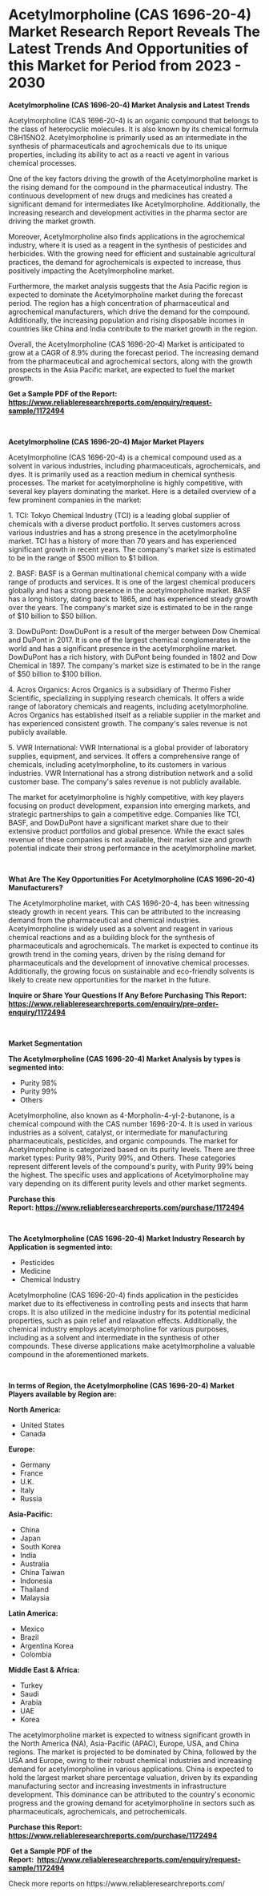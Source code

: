 <p><h1>Acetylmorpholine (CAS 1696-20-4) Market Research Report Reveals The Latest Trends And Opportunities of this Market for Period from 2023 - 2030</h1></p><p><strong>Acetylmorpholine (CAS 1696-20-4) Market Analysis and Latest Trends</strong></p>
<p><p>Acetylmorpholine (CAS 1696-20-4) is an organic compound that belongs to the class of heterocyclic molecules. It is also known by its chemical formula C8H15NO2. Acetylmorpholine is primarily used as an intermediate in the synthesis of pharmaceuticals and agrochemicals due to its unique properties, including its ability to act as a reacti ve agent in various chemical processes.</p><p>One of the key factors driving the growth of the Acetylmorpholine market is the rising demand for the compound in the pharmaceutical industry. The continuous development of new drugs and medicines has created a significant demand for intermediates like Acetylmorpholine. Additionally, the increasing research and development activities in the pharma sector are driving the market growth.</p><p>Moreover, Acetylmorpholine also finds applications in the agrochemical industry, where it is used as a reagent in the synthesis of pesticides and herbicides. With the growing need for efficient and sustainable agricultural practices, the demand for agrochemicals is expected to increase, thus positively impacting the Acetylmorpholine market.</p><p>Furthermore, the market analysis suggests that the Asia Pacific region is expected to dominate the Acetylmorpholine market during the forecast period. The region has a high concentration of pharmaceutical and agrochemical manufacturers, which drive the demand for the compound. Additionally, the increasing population and rising disposable incomes in countries like China and India contribute to the market growth in the region.</p><p>Overall, the Acetylmorpholine (CAS 1696-20-4) Market is anticipated to grow at a CAGR of 8.9% during the forecast period. The increasing demand from the pharmaceutical and agrochemical sectors, along with the growth prospects in the Asia Pacific market, are expected to fuel the market growth.</p></p>
<p><strong>Get a Sample PDF of the Report:&nbsp; <a href="https://www.reliableresearchreports.com/enquiry/request-sample/1172494">https://www.reliableresearchreports.com/enquiry/request-sample/1172494</a></strong></p>
<p>&nbsp;</p>
<p><strong>Acetylmorpholine (CAS 1696-20-4) Major Market Players</strong></p>
<p><p>Acetylmorpholine (CAS 1696-20-4) is a chemical compound used as a solvent in various industries, including pharmaceuticals, agrochemicals, and dyes. It is primarily used as a reaction medium in chemical synthesis processes. The market for acetylmorpholine is highly competitive, with several key players dominating the market. Here is a detailed overview of a few prominent companies in the market:</p><p>1. TCI: Tokyo Chemical Industry (TCI) is a leading global supplier of chemicals with a diverse product portfolio. It serves customers across various industries and has a strong presence in the acetylmorpholine market. TCI has a history of more than 70 years and has experienced significant growth in recent years. The company's market size is estimated to be in the range of $500 million to $1 billion.</p><p>2. BASF: BASF is a German multinational chemical company with a wide range of products and services. It is one of the largest chemical producers globally and has a strong presence in the acetylmorpholine market. BASF has a long history, dating back to 1865, and has experienced steady growth over the years. The company's market size is estimated to be in the range of $10 billion to $50 billion.</p><p>3. DowDuPont: DowDuPont is a result of the merger between Dow Chemical and DuPont in 2017. It is one of the largest chemical conglomerates in the world and has a significant presence in the acetylmorpholine market. DowDuPont has a rich history, with DuPont being founded in 1802 and Dow Chemical in 1897. The company's market size is estimated to be in the range of $50 billion to $100 billion.</p><p>4. Acros Organics: Acros Organics is a subsidiary of Thermo Fisher Scientific, specializing in supplying research chemicals. It offers a wide range of laboratory chemicals and reagents, including acetylmorpholine. Acros Organics has established itself as a reliable supplier in the market and has experienced consistent growth. The company's sales revenue is not publicly available.</p><p>5. VWR International: VWR International is a global provider of laboratory supplies, equipment, and services. It offers a comprehensive range of chemicals, including acetylmorpholine, to its customers in various industries. VWR International has a strong distribution network and a solid customer base. The company's sales revenue is not publicly available.</p><p>The market for acetylmorpholine is highly competitive, with key players focusing on product development, expansion into emerging markets, and strategic partnerships to gain a competitive edge. Companies like TCI, BASF, and DowDuPont have a significant market share due to their extensive product portfolios and global presence. While the exact sales revenue of these companies is not available, their market size and growth potential indicate their strong performance in the acetylmorpholine market.</p></p>
<p>&nbsp;</p>
<p><strong>What Are The Key Opportunities For Acetylmorpholine (CAS 1696-20-4) Manufacturers?</strong></p>
<p><p>The Acetylmorpholine market, with CAS 1696-20-4, has been witnessing steady growth in recent years. This can be attributed to the increasing demand from the pharmaceutical and chemical industries. Acetylmorpholine is widely used as a solvent and reagent in various chemical reactions and as a building block for the synthesis of pharmaceuticals and agrochemicals. The market is expected to continue its growth trend in the coming years, driven by the rising demand for pharmaceuticals and the development of innovative chemical processes. Additionally, the growing focus on sustainable and eco-friendly solvents is likely to create new opportunities for the market in the future.</p></p>
<p><strong>Inquire or Share Your Questions If Any Before Purchasing This Report: <a href="https://www.reliableresearchreports.com/enquiry/pre-order-enquiry/1172494">https://www.reliableresearchreports.com/enquiry/pre-order-enquiry/1172494</a></strong></p>
<p>&nbsp;</p>
<p><strong>Market Segmentation</strong></p>
<p><strong>The Acetylmorpholine (CAS 1696-20-4) Market Analysis by types is segmented into:</strong></p>
<p><ul><li>Purity 98%</li><li>Purity 99%</li><li>Others</li></ul></p>
<p><p>Acetylmorpholine, also known as 4-Morpholin-4-yl-2-butanone, is a chemical compound with the CAS number 1696-20-4. It is used in various industries as a solvent, catalyst, or intermediate for manufacturing pharmaceuticals, pesticides, and organic compounds. The market for Acetylmorpholine is categorized based on its purity levels. There are three market types: Purity 98%, Purity 99%, and Others. These categories represent different levels of the compound's purity, with Purity 99% being the highest. The specific uses and applications of Acetylmorpholine may vary depending on its different purity levels and other market segments.</p></p>
<p><strong>Purchase this Report:&nbsp;<a href="https://www.reliableresearchreports.com/purchase/1172494">https://www.reliableresearchreports.com/purchase/1172494</a></strong></p>
<p>&nbsp;</p>
<p><strong>The Acetylmorpholine (CAS 1696-20-4) Market Industry Research by Application is segmented into:</strong></p>
<p><ul><li>Pesticides</li><li>Medicine</li><li>Chemical Industry</li></ul></p>
<p><p>Acetylmorpholine (CAS 1696-20-4) finds application in the pesticides market due to its effectiveness in controlling pests and insects that harm crops. It is also utilized in the medicine industry for its potential medicinal properties, such as pain relief and relaxation effects. Additionally, the chemical industry employs acetylmorpholine for various purposes, including as a solvent and intermediate in the synthesis of other compounds. These diverse applications make acetylmorpholine a valuable compound in the aforementioned markets.</p></p>
<p>&nbsp;</p>
<p><strong>In terms of Region, the Acetylmorpholine (CAS 1696-20-4) Market Players available by Region are:</strong></p>
<p>
    <p> <strong> North America: </strong>
        <ul>
            <li>United States</li>
            <li>Canada</li>
        </ul>
        </p> 
    <p> <strong> Europe: </strong>
        <ul>
            <li>Germany</li>
            <li>France</li>
            <li>U.K.</li>
            <li>Italy</li>
            <li>Russia</li>
        </ul>
        </p> 
    <p> <strong> Asia-Pacific: </strong>
        <ul>
            <li>China</li>
            <li>Japan</li>
            <li>South Korea</li>
            <li>India</li>
            <li>Australia</li>
            <li>China Taiwan</li>
            <li>Indonesia</li>
            <li>Thailand</li>
            <li>Malaysia</li>
        </ul>
        </p> 
    <p> <strong> Latin America: </strong>
        <ul>
            <li>Mexico</li>
            <li>Brazil</li>
            <li>Argentina Korea</li>
            <li>Colombia</li>
        </ul>
        </p> 
    <p> <strong> Middle East & Africa: </strong>
        <ul>
            <li>Turkey</li>
            <li>Saudi</li>
            <li>Arabia</li>
            <li>UAE</li>
            <li>Korea</li>
        </ul>
    </p>
    </p>
<p><p>The acetylmorpholine market is expected to witness significant growth in the North America (NA), Asia-Pacific (APAC), Europe, USA, and China regions. The market is projected to be dominated by China, followed by the USA and Europe, owing to their robust chemical industries and increasing demand for acetylmorpholine in various applications. China is expected to hold the largest market share percentage valuation, driven by its expanding manufacturing sector and increasing investments in infrastructure development. This dominance can be attributed to the country's economic progress and the growing demand for acetylmorpholine in sectors such as pharmaceuticals, agrochemicals, and petrochemicals.</p></p>
<p><strong>Purchase this Report: <a href="https://www.reliableresearchreports.com/purchase/1172494">https://www.reliableresearchreports.com/purchase/1172494</a></strong></p>
<p>&nbsp;<strong>Get a Sample PDF of the Report:&nbsp;&nbsp;<a href="https://www.reliableresearchreports.com/enquiry/request-sample/1172494">https://www.reliableresearchreports.com/enquiry/request-sample/1172494</a></strong></p>
<p><strong></strong></p>
<p>Check more reports on https://www.reliableresearchreports.com/</p>
